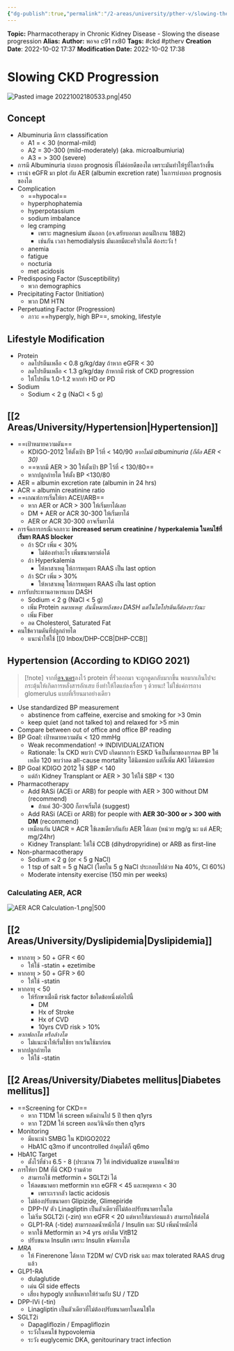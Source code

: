 ```yaml
---
{"dg-publish":true,"permalink":"/2-areas/university/pther-v/slowing-the-ckd-progression/","created":"2023-02-12T22:00:50.660+07:00","updated":"2025-10-06T19:51:47.857+07:00"}
---
```


**Topic:** Pharmacotherapy in Chronic Kidney Disease - Slowing the disease progression
**Alias:**
**Author:** พอจอ c91 rx80
**Tags:** #ckd #ptherv
**Creation Date**: 2022-10-02 17:37
**Modification Date:** 2022-10-02 17:38


# Slowing CKD Progression
![Pasted image 20221002180533.png|450](/img/user/3%20Resources/Attachment/Pasted%20image%2020221002180533.png)
## Concept
- Albuminuria มีการ classsification 
	- A1 = < 30 (normal-mild)
	- A2 = 30-300 (mild-moderately) (aka. microalbumiuria)
	- A3 = > 300 (severe)
- การมี Albuminuria บ่งบอก prognosis ที่ไม่ค่อยดีของไต เพราะมันทำให้รูที่ไตกว้างขึ้น
- เรานำ eGFR มา plot กับ AER (albumin excretion rate) ในการบ่งบอก prognosis ของไต
- Complication
	- ==hypocal==
	- hyperphophatemia
	- hyperpotassium
	- sodium imbalance
	- leg cramping
		- เพราะ magnesium มันออก (อจ.ตรัยบอกมา ตอนฝึกงาน 18B2)
		- เช่นกัน เวลา hemodialysis มันเลยมีตะคริวกินได้ ต้องระวัง !
	- anemia
	- fatigue
	- nocturia
	- met acidosis
- Predisposing Factor (Susceptibility)
	- พวก demographics
- Precipitating Factor (Initiation)
	- พวก DM HTN
- Perpetuating Factor (Progression)
	- ภาวะ ==hypergly, high BP==, smoking, lifestyle

## Lifestyle Modification
- Protein
	- ลดโปรตีนเหลือ < 0.8 g/kg/day ถ้าหาก eGFR < 30
	- ลดโปรตีนเหลือ < 1.3 g/kg/day ถ้าหากมี risk of CKD progression
	- ให้โปรตีน 1.0-1.2 หากทำ HD or PD
- Sodium
	- Sodium < 2 g (NaCl < 5 g)

## [[2 Areas/University/Hypertension\|Hypertension]]
- ==เป้าหมายความดัน==
	- KDIGO-2012 ให้ตั้งเป้า BP ไว้ที่ < 140/90 *หากไม่มี albuminuria (ก็คือ AER < 30)*
	- ==หากมี AER > 30 ให้ตั้งเป้า BP ไว้ที่ < 130/80==
	- หากปลูกถ่ายไต ให้ตั้ง BP <130/80
- AER = albumin excretion rate (albumin in 24 hrs)
- ACR = albumin creatinine ratio
- ==เกณฑ์การเริ่มให้ยา ACEI/ARB==
	- หาก AER or ACR > 300 ให้เริ่มยาได้เลย
	- DM + AER or ACR 30-300 ให้เริ่มยาได้
	- AER or ACR 30-300 อาจเริ่มยาได้
- การจัดการกรณีเจอภาวะ **increased serum creatinine / hyperkalemia ในคนไข้ที่เริ่มยา RAAS blocker**
	- ถ้า SCr เพิ่ม < 30%
		- ไม่ต้องทำอะไร เพิ่มขนาดยาต่อได้
	- ถ้า Hyperkalemia
		- ให้หาสาเหตุ ให้การหยุดยา RAAS เป็น last option
	- ถ้า SCr เพิ่ม > 30%
		- ให้หาสาเหตุ ให้การหยุดยา RAAS เป็น last option
- การรับประทานอาหารแบบ DASH
	- Sodium < 2 g (NaCl < 5 g)
	- เพิ่ม Protein *หมายเหตุ: อันนี้หมายถึงของ DASH แต่ในไตโปรตีนก็ต้องระวังนะ*
	- เพิ่ม Fiber
	- ลด Cholesterol, Saturated Fat
- คนไข้ความดันที่ปลูกถ่ายไต
	- แนะนำให้ใช้ [[0 Inbox/DHP-CCB\|DHP-CCB]]

## Hypertension (According to KDIGO 2021)

> [!note] จากที่[อจ.นคร](https://www.facebook.com/photo/?fbid=737112975111894&set=a.551568680332992)ลงไว้ protein ที่รั่วออกมา จะถูกดูดกลับมากขึ้น พอมากเกินไปจะกระตุ้นให้เกิดการหลั่งสารอักเสบ ยิ่งทำให้ไตแย่ลงเรื่อย ๆ ด้วยนะ! ไม่ใช่แค่การถาง glomerulus แบบที่เรียนมาอย่างเดียว
> 
- Use standardized BP measurement
	- abstinence from caffeine, exercise and smoking for >3 0min
	- keep quiet (and not talked to) and relaxed for >5 min
- Compare between out of office and office BP reading
- BP Goal: เป้าหมายความดัน < 120 mmHg
	- Weak recommendation! -> INDIVIDUALIZATION
	- Rationale: ใน CKD พบว่า CVD เกิดมากกว่า ESKD จึงเป็นที่มาของการลด BP ให้เหลือ 120 พบว่าลด all-cause mortality ได้นิดหน่อย แต่ก็เพิ่ม AKI ได้นิดหน่อย
- BP Goal KDIGO 2012 ใช้ SBP < 140 
	- แต่ถ้า Kidney Transplant or AER > 30 ให้ใช้ SBP < 130
- Pharmacotherapy
	- Add RASi (ACEi or ARB) for people with AER > 300 without DM (recommend)
		- ถ้าแค่ 30-300 ก็อาจเริ่มได้ (suggest)
	- Add RASi (ACEi or ARB) for people with **AER 30-300 or > 300** **with DM** (recommend)
	- เหมือนกัน UACR = ACR ใช้เลขเดียวกันกับ AER ได้เลย (หน่วย mg/g นะ แต่ AER; mg/24hr)
	- Kidney Transplant: ให้ใช้ CCB (dihydropyridine) or ARB as first-line
- Non-pharmacotherapy
	- Sodium < 2 g (or < 5 g NaCl)
	- 1 tsp of salt = 5 g NaCl (โดยใน 5 g NaCl ประกอบไปด้วย Na 40%, Cl 60%)
	- Moderate intensity exercise (150 min per weeks)
### Calculating AER, ACR
![AER ACR Calculation-1.png|500](/img/user/3%20Resources/Attachment/AER%20ACR%20Calculation-1.png)

## [[2 Areas/University/Dyslipidemia\|Dyslipidemia]]
- หากอายุ > 50 + GFR < 60
	- ให้ใช้ -statin + ezetimibe
- หากอายุ > 50 + GFR > 60
	- ให้ใช้ -statin
- หากอายุ < 50
	- ให้รักษาเมื่่อมี risk factor ข้อใดข้อหนึ่งต่อไปนี้
		- DM
		- Hx of Stroke
		- Hx of CVD
		- 10yrs CVD risk > 10%
- *หากฟอกไต หรือล้างไต*
	- ไม่แนะนำให้เริ่มใช้ยา ยกเว้นใช้มาก่อน
- หากปลูกถ่ายไต
	- ให้ใช้ -statin

## [[2 Areas/University/Diabetes mellitus\|Diabetes mellitus]]
- ==Screening for CKD==
	- หาก T1DM ให้ screen หลังผ่านไป 5 ปี then q1yrs
	- หาก T2DM ให้ screen ตอนวินิจฉัย then q1yrs
- Monitoring
	- มีแนะนำ SMBG ใน KDIGO2022
	- HbA1C q3mo if uncontrolled ถ้าคุมได้ก็ q6mo
- HbA1C Target
	- ตั้งไว้ที่ช่วง 6.5 - 8 (ประมาณ 7) ให้ individualize ตามคนไข้ด้วย
- การให้ยา DM ที่มี CKD ร่วมด้วย
	- สามารถใช้ metformin + SGLT2i ได้
	- ให้ลดขนาดยา metformin หาก eGFR < 45 และหยุดหาก < 30
		- เพราะเรากลัว lactic acidosis
	- ไม่ต้องปรับขนาดยา Glipizide, Glimepiride
	- DPP-IV ตัว Linagliptin เป็นตัวเดียวที่ไม่ต้องปรับขนาดยาในไต
	- ไม่เริ่ม SGLT2i (-zin) หาก eGFR < 20 แต่หากให้มาก่อนแล้ว สามารถให้ต่อได้
	- GLP1-RA (-tide) สามารถลดน้ำหนักได้ / Insulin และ SU เพิ่มน้ำหนักได้
	- หากใช้ Metformin มา >4 yrs อย่าลืม VitB12
	- ปรับขนาด Insulin เพราะ Insulin ขจัดทางไต
- *MRA*
	- ให้ Finerenone ได้หาก T2DM w/ CVD risk และ max tolerated RAAS drug แล้ว
- GLP1-RA
	- dulaglutide
	- เด่น GI side effects
	- เสี่ยง hypogly มากขึ้นหากให้ร่วมกับ SU / TZD
- DPP-IVi (-tin)
	- Linagliptin เป็นตัวเดียวที่ไม่ต้องปรับขนาดยาในคนไข้ไต
- SGLT2i
	- Dapagliflozin / Empagliflozin
	- ระวังในคนไข้ hypovolemia
	- ระวัง euglycemic DKA, genitourinary tract infection